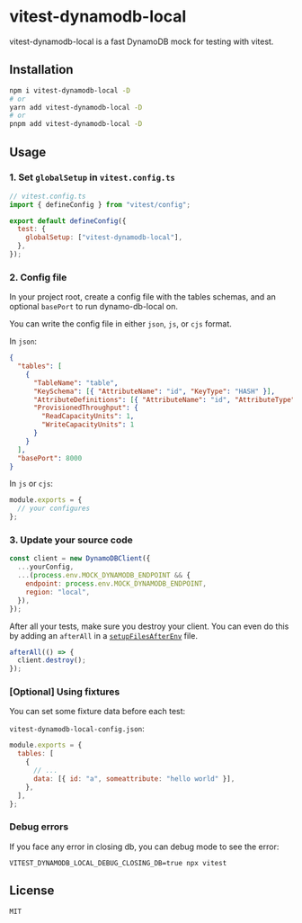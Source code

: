# vitest-dynamodb-local

vitest-dynamodb-local is a fast DynamoDB mock for testing with vitest.

## Installation

```bash
npm i vitest-dynamodb-local -D
# or
yarn add vitest-dynamodb-local -D
# or
pnpm add vitest-dynamodb-local -D
```

## Usage

### 1. Set `globalSetup` in `vitest.config.ts`

```js
// vitest.config.ts
import { defineConfig } from "vitest/config";

export default defineConfig({
  test: {
    globalSetup: ["vitest-dynamodb-local"],
  },
});
```

### 2. Config file

In your project root, create a config file with the tables schemas, and an optional `basePort` to run dynamo-db-local on.

You can write the config file in either `json`, `js`, or `cjs` format.

In `json`:

```json
{
  "tables": [
    {
      "TableName": "table",
      "KeySchema": [{ "AttributeName": "id", "KeyType": "HASH" }],
      "AttributeDefinitions": [{ "AttributeName": "id", "AttributeType": "S" }],
      "ProvisionedThroughput": {
        "ReadCapacityUnits": 1,
        "WriteCapacityUnits": 1
      }
    }
  ],
  "basePort": 8000
}
```

In `js` or `cjs`:

```js
module.exports = {
  // your configures
};
```

### 3. Update your source code

```javascript
const client = new DynamoDBClient({
  ...yourConfig,
  ...(process.env.MOCK_DYNAMODB_ENDPOINT && {
    endpoint: process.env.MOCK_DYNAMODB_ENDPOINT,
    region: "local",
  }),
});
```

After all your tests, make sure you destroy your client.
You can even do this by adding an `afterAll` in a [`setupFilesAfterEnv`](https://jestjs.io/docs/en/configuration#setupfilesafterenv-array) file.

```javascript
afterAll(() => {
  client.destroy();
});
```

### [Optional] Using fixtures

You can set some fixture data before each test:

`vitest-dynamodb-local-config.json`:

```js
module.exports = {
  tables: [
    {
      // ...
      data: [{ id: "a", someattribute: "hello world" }],
    },
  ],
};
```

### Debug errors

If you face any error in closing db, you can debug mode to see the error:

```
VITEST_DYNAMODB_LOCAL_DEBUG_CLOSING_DB=true npx vitest
```

## License

`MIT`
